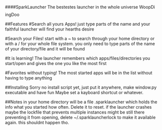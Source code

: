 ####SparkLauncher
The bestestes launcher in the whole universe WoopDi$$$$ingDoo

##Features
#Search all yours Apps!
just type parts of the name and your faithful launcher will find your hearths desire

#Search your Files!
start with a ~ to search through your home directory or with a / for your whole file system.
you only need to type parts of the name of your directory/file and it will be found

#It is learning!
The launcher remembers which apps/files/directories you start/open and gives the one you like the most first

#Favorites without typing!
The most started apps will be in the list without having to type anything

##Installing
Sorry no install script yet, just put it anywhere, make window.py executable and have fun
Maybe set a kayboard shortcut or whatever.

##Notes
in your home directory will be a file .sparklauncher which holds the info what you started how often. Delete it to reset.
if the launcher crashes maybe the lockfile that prevents multiple instances might be still there preventing it from opening,
delete ~/.sparklauncherlock to make it available again. this shouldnt happen tho.


